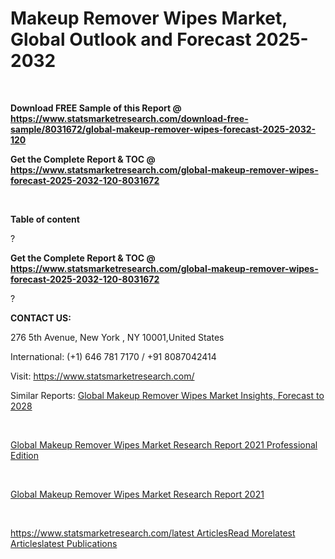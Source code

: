 <h1>Makeup Remover Wipes Market, Global Outlook and Forecast 2025-2032</h1><br/><p><strong>Download FREE Sample of this Report @ <a href="https://www.statsmarketresearch.com/download-free-sample/8031672/global-makeup-remover-wipes-forecast-2025-2032-120">https://www.statsmarketresearch.com/download-free-sample/8031672/global-makeup-remover-wipes-forecast-2025-2032-120</a></strong></p>
 
 
 
 <div><b>Get the Complete Report & TOC @ <a href="https://www.statsmarketresearch.com/global-makeup-remover-wipes-forecast-2025-2032-120-8031672">https://www.statsmarketresearch.com/global-makeup-remover-wipes-forecast-2025-2032-120-8031672</a></b></div>
 
 
 
 <p><br />
 
 <b>Table of content</b></p>
 
 
 
 <p>? </p>
 
 
 
 <div><b>Get the Complete Report & TOC @ <a href="https://www.statsmarketresearch.com/global-makeup-remover-wipes-forecast-2025-2032-120-8031672">https://www.statsmarketresearch.com/global-makeup-remover-wipes-forecast-2025-2032-120-8031672</a></b></div>
 
 
 
 <p>? </p>
 
 
 
 <p><b>CONTACT US:</b><br />
 
 276 5th Avenue, New York , NY 10001,United States<br />
 
 International: (+1) 646 781 7170 / +91 8087042414<br />
 
 Visit: <a href="https://www.statsmarketresearch.com/">https://www.statsmarketresearch.com/</a><br />
 
 Similar Reports: <a href="https://www.statsmarketresearch.com/global-makeup-remover-wipes-forecast-2025-2032-120-8031672">Global Makeup Remover Wipes Market Insights, Forecast to 2028</a><br />
 
 <br />
 
 <a href="https://www.statsmarketresearch.com/global-makeup-remover-wipes-forecast-2025-2032-120-8031672">Global Makeup Remover Wipes Market Research Report 2021 Professional Edition</a><br />
 
 <br />
 
 <a href="https://www.statsmarketresearch.com/global-makeup-remover-wipes-forecast-2025-2032-120-8031672">Global Makeup Remover Wipes Market Research Report 2021</a><br />
 
 <br />
 
 <a href="https://gyeongbokgung.com">https://www.statsmarketresearch.com/</a><a href="https://hallyeomaritime.com">latest Articles</a><a href="https://jingwansa.com">Read More</a><a href="https://nguoiviet.jp/">latest Articles</a><a href="https://www.intelmarketresearch.com/">latest Publications</a></p>